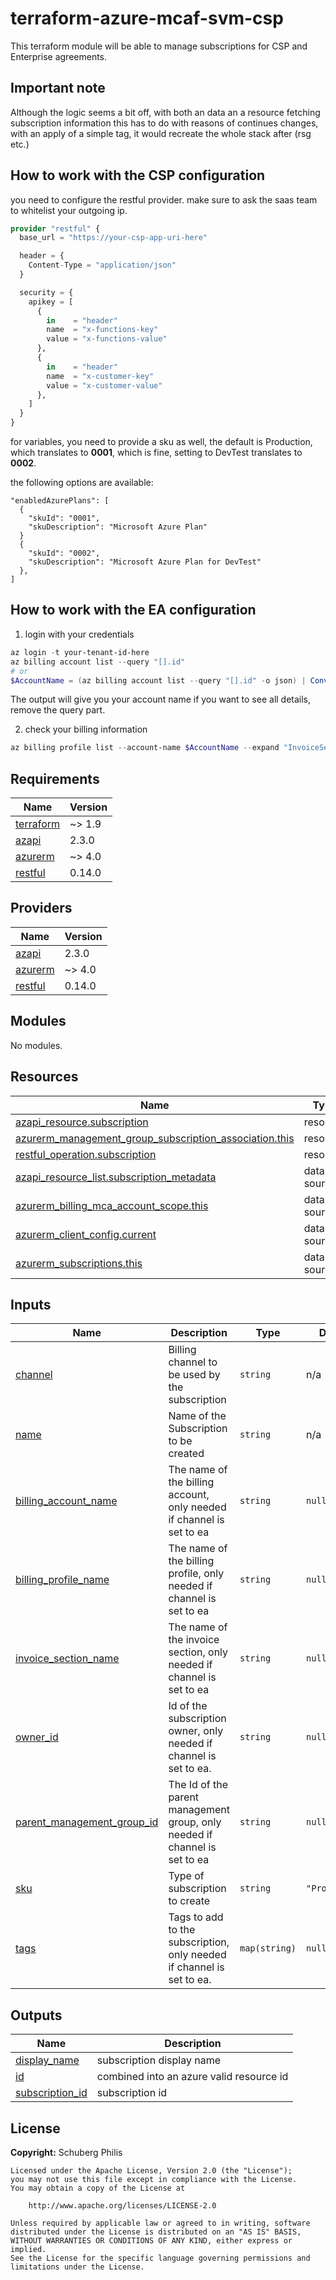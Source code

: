 # terraform-azure-mcaf-svm-csp
This terraform module will be able to manage subscriptions for CSP and Enterprise agreements.

## Important note

Although the logic seems a bit off, with both an data an a resource fetching subscription information
this has to do with reasons of continues changes, with an apply of a simple tag, it would recreate the whole stack after (rsg etc.)

## How to work with the CSP configuration

you need to configure the restful provider.
make sure to ask the saas team to whitelist your outgoing ip.

```terraform
provider "restful" {
  base_url = "https://your-csp-app-uri-here"

  header = {
    Content-Type = "application/json"
  }

  security = {
    apikey = [
      {
        in    = "header"
        name  = "x-functions-key"
        value = "x-functions-value"
      },
      {
        in    = "header"
        name  = "x-customer-key"
        value = "x-customer-value"
      },
    ]
  }
}
```

for variables, you need to provide a sku as well, the default is Production, which translates to **0001**, which is fine, setting to DevTest translates to **0002**.

the following options are available:

```
"enabledAzurePlans": [
  {
    "skuId": "0001",
    "skuDescription": "Microsoft Azure Plan"
  }
  {
    "skuId": "0002",
    "skuDescription": "Microsoft Azure Plan for DevTest"
  },
]
```

## How to work with the EA configuration

1. login with your credentials

```powershell
az login -t your-tenant-id-here
az billing account list --query "[].id"
# or
$AccountName = (az billing account list --query "[].id" -o json) | ConvertFrom-Json
```
The output will give you your account name
if you want to see all details, remove the query part.

2. check your billing information

```powershell
az billing profile list --account-name $AccountName --expand "InvoiceSections" --query "[].invoiceSections[].value[].id"
```

<!-- BEGIN_TF_DOCS -->
## Requirements

| Name | Version |
|------|---------|
| <a name="requirement_terraform"></a> [terraform](#requirement\_terraform) | ~> 1.9 |
| <a name="requirement_azapi"></a> [azapi](#requirement\_azapi) | 2.3.0 |
| <a name="requirement_azurerm"></a> [azurerm](#requirement\_azurerm) | ~> 4.0 |
| <a name="requirement_restful"></a> [restful](#requirement\_restful) | 0.14.0 |

## Providers

| Name | Version |
|------|---------|
| <a name="provider_azapi"></a> [azapi](#provider\_azapi) | 2.3.0 |
| <a name="provider_azurerm"></a> [azurerm](#provider\_azurerm) | ~> 4.0 |
| <a name="provider_restful"></a> [restful](#provider\_restful) | 0.14.0 |

## Modules

No modules.

## Resources

| Name | Type |
|------|------|
| [azapi_resource.subscription](https://registry.terraform.io/providers/azure/azapi/2.3.0/docs/resources/resource) | resource |
| [azurerm_management_group_subscription_association.this](https://registry.terraform.io/providers/hashicorp/azurerm/latest/docs/resources/management_group_subscription_association) | resource |
| [restful_operation.subscription](https://registry.terraform.io/providers/magodo/restful/0.14.0/docs/resources/operation) | resource |
| [azapi_resource_list.subscription_metadata](https://registry.terraform.io/providers/azure/azapi/2.3.0/docs/data-sources/resource_list) | data source |
| [azurerm_billing_mca_account_scope.this](https://registry.terraform.io/providers/hashicorp/azurerm/latest/docs/data-sources/billing_mca_account_scope) | data source |
| [azurerm_client_config.current](https://registry.terraform.io/providers/hashicorp/azurerm/latest/docs/data-sources/client_config) | data source |
| [azurerm_subscriptions.this](https://registry.terraform.io/providers/hashicorp/azurerm/latest/docs/data-sources/subscriptions) | data source |

## Inputs

| Name | Description | Type | Default | Required |
|------|-------------|------|---------|:--------:|
| <a name="input_channel"></a> [channel](#input\_channel) | Billing channel to be used by the subscription | `string` | n/a | yes |
| <a name="input_name"></a> [name](#input\_name) | Name of the Subscription to be created | `string` | n/a | yes |
| <a name="input_billing_account_name"></a> [billing\_account\_name](#input\_billing\_account\_name) | The name of the billing account, only needed if channel is set to ea | `string` | `null` | no |
| <a name="input_billing_profile_name"></a> [billing\_profile\_name](#input\_billing\_profile\_name) | The name of the billing profile, only needed if channel is set to ea | `string` | `null` | no |
| <a name="input_invoice_section_name"></a> [invoice\_section\_name](#input\_invoice\_section\_name) | The name of the invoice section, only needed if channel is set to ea | `string` | `null` | no |
| <a name="input_owner_id"></a> [owner\_id](#input\_owner\_id) | Id of the subscription owner, only needed if channel is set to ea. | `string` | `null` | no |
| <a name="input_parent_management_group_id"></a> [parent\_management\_group\_id](#input\_parent\_management\_group\_id) | The Id of the parent management group, only needed if channel is set to ea | `string` | `null` | no |
| <a name="input_sku"></a> [sku](#input\_sku) | Type of subscription to create | `string` | `"Production"` | no |
| <a name="input_tags"></a> [tags](#input\_tags) | Tags to add to the subscription, only needed if channel is set to ea. | `map(string)` | `null` | no |

## Outputs

| Name | Description |
|------|-------------|
| <a name="output_display_name"></a> [display\_name](#output\_display\_name) | subscription display name |
| <a name="output_id"></a> [id](#output\_id) | combined into an azure valid resource id |
| <a name="output_subscription_id"></a> [subscription\_id](#output\_subscription\_id) | subscription id |
<!-- END_TF_DOCS -->

## License

**Copyright:** Schuberg Philis

```text
Licensed under the Apache License, Version 2.0 (the "License");
you may not use this file except in compliance with the License.
You may obtain a copy of the License at

    http://www.apache.org/licenses/LICENSE-2.0

Unless required by applicable law or agreed to in writing, software
distributed under the License is distributed on an "AS IS" BASIS,
WITHOUT WARRANTIES OR CONDITIONS OF ANY KIND, either express or implied.
See the License for the specific language governing permissions and
limitations under the License.
```

